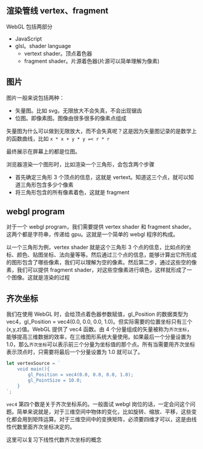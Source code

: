 ## 渲染管线 vertex、fragment

WebGL 包括两部分

- JavaScript
- glsl。shader language
  - vertext shader。顶点着色器
  - fragment shader。片源着色器(片源可以简单理解为像素)

## 图片

图片一般来说包括两种：

- 矢量图。比如 svg，无限放大不会失真，不会出现锯齿
- 位图。即像素图。图像由很多很多的像素点组成

矢量图为什么可以做到无限放大，而不会失真呢？这是因为矢量图记录的是数学上的函数曲线，比如 `x * x + y * y =< r * r`

最终展示在屏幕上的都是位图。

浏览器渲染一个图形时，比如渲染一个三角形，会包含两个步骤

- 首先确定三角形 3 个顶点的信息，这就是 vertext。知道这三个点，就可以知道三角形包含多少个像素
- 将三角形包含的所有像素着色，这就是 fragment

## webgl program

对于一个 webgl program，我们需要提供 vertex shader 和 fragment shader。这两个都是字符串，传递给 gpu。这就是一个简单的 webgl 程序的构成。

以一个三角形为例，vertex shader 就是这个三角形 3 个点的信息，比如点的坐标、颜色、贴图坐标、法向量等等。然后通过三个点的信息，能够计算出它所形成的图形包含了哪些像素，我们可以理解为空的像素。然后第二步，通过这些空的像素，我们可以提供 fragment shader，对这些空像素进行填色，这样就形成了一个图像。这就是渲染的过程

## 齐次坐标

我们在使用 WebGL 时，会给顶点着色器参数赋值，gl_Position 的数据类型为 vec4，gl_Position = vec4(0.0, 0.0, 0.0, 1.0)。但实际需要的位置坐标只有三个(x,y,z)值。WebGL 提供了 vec4 函数。由 4 个分量组成的矢量被称为`齐次坐标`，能够提高三维数据的效率，在三维图形系统大量使用。如果最后一个分量设置为 1.0，那么`齐次坐标`可以表示前三个分量为坐标值的那个点。所有当需要用齐次坐标表示顶点时，只需要将最后一个分量设置为 1.0 就可以了。

```js
let vertexSource = `
    void main(){
        gl_Position = vec4(0.0, 0.0, 0.0, 1.0);
        gl_PointSize = 10.0;
    }
`;
```

`vec4` 第四个数是关于齐次坐标系的。一般面试 webgl 岗位的话，一定会问这个问题。简单来说就是，对于三维空间中物体的变化，比如旋转、缩放、平移，这些变化都会用到矩阵运算。对于三维空间中的变换矩阵，必须要四维才可以，这是由线性代数里面齐次坐标决定的。

这里可以复习下线性代数齐次坐标的概念
